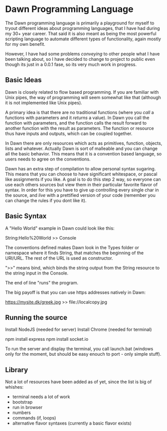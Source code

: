 Dawn Programming Language
=========================

The Dawn programming language is primarily a playground for myself to tryout different ideas about programming languages, that I have had during my 30+ year career. That said it is also meant as being the most powerful scripting language to automate different types of functionality, again mostly for my own benefit.

However, I have had some problems *conveying* to other people what I have been talking about, so I have decided to change to project to public even though its just in a 0.0.1 fase, so its very much work in progress.

Basic Ideas
-----------

Dawn is closely related to flow based programming. If you are familiar with Unix pipes, the way of programming will seem somewhat like that (although it is not implemented like Unix pipes).

A primary idea is that there are no traditional functions (where you *call* a functions with parameters and it *returns* a value). In Dawn you call the function with parameters, and the function calls the result forward to another function with the result as parameters. The function or resource thus have inputs and outputs, which can be coupled together.

In Dawn there are only resources which acts as primitives, function, objects, lists and whatever. Actually Dawn is sort of malleable and you can change all the basic behavior. This means that it is a convention based language, so users needs to agree on the conventions.

Dawn has an extra step of compilation to allow personal syntax sugaring. This means that you can choose to have significant whitespace, or pascal like assignments if you like. A goal is to do this step 2 way, so everyone can use each others sources but view them in their particular favorite flavor of syntax. In order for this you have to give up controlling every single char in the source, and *live* with a prettified version of your code (remember you can change the rules if you dont like it).

Basic Syntax
------------

A "Hello World" example in Dawn could look like this:

String:Hello%20World >> Console

The conventions defined makes Dawn look in the Types folder or namespace where it finds String, that matches the beginning of the URI/URL. The rest of the URL is used as constructor.

">>" means bind, which binds the string output from the String resource to the string input in the Console.

The end of line "runs" the program.

The big payoff is that you can use https addresses natively in Dawn:

https://mysite.dk/greek.jpg >> file://localcopy.jpg

Running the source
------------------

Install NodeJS (needed for server) 
Install Chrome (needed for terminal)

npm install express
npm install socket.io

To run the server and display the terminal, you call launch.bat (windows only for the moment, but should be easy enouch to port - only simple stuff).

Library
-------

Not a lot of resources have been added as of yet, since the list is big of whishes:

- terminal needs a lot of work
- bootstrap
- run in browser
- numbers
- commands (if, loops)
- alternative flavor syntaxes (currently a basic flavor exists)


